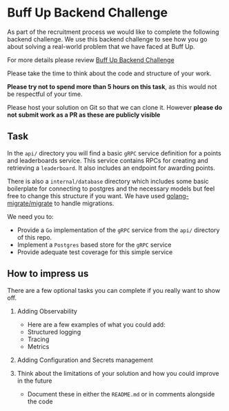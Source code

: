 # Buff Up Backend Challenge

As part of the recruitment process we would like to complete the following backend challenge.
We use this backend challenge to see how you go about solving a real-world problem that we have faced at Buff Up.

For more details please review [Buff Up Backend Challenge](https://sportbuff.notion.site/Backend-Challenge-0344091de0b44e8bb5b39200f132e85f)

Please take the time to think about the code and structure of your work.

**Please try not to spend more than 5 hours on this task**, as this would not be respectful of your time.

Please host your solution on Git so that we can clone it.
However **please do not submit work as a PR as these are publicly visible**

## Task

In the `api/` directory you will find a basic `gRPC` service definition for a points and leaderboards service.
This service contains RPCs for creating and retrieving a `leaderboard`. It also includes an endpoint for awarding points.

There is also a `internal/database` directory which includes some basic boilerplate for connecting to postgres and the
necessary models but feel free to change this structure if you want.
We have used [golang-migrate/migrate](https://github.com/golang-migrate/migrate) to handle migrations.

We need you to:

- Provide a `Go` implementation of the `gRPC` service from the `api/` directory of this repo.
- Implement a `Postgres` based store for the `gRPC` service
- Provide adequate test coverage for this simple service

## How to impress us

There are a few optional tasks you can complete if you really want to show off.

1. Adding Observability
    - Here are a few examples of what you could add:
    - Structured logging
    - Tracing
    - Metrics

2. Adding Configuration and Secrets management

3. Think about the limitations of your solution and how you could improve in the future
    - Document these in either the `README.md` or in comments alongside the code
